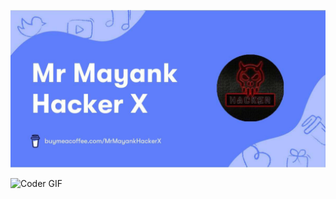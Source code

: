 ![logo](https://github.com/JosefNoniyar/JosefNoniyar/blob/main/MrMayankHackerX.jpg)

<img alt="Coder GIF" height=250 width=250 src="https://camo.githubusercontent.com/7de37139d0b4c1ce40865e799b446c0e963a3dd8fb68d239707237c40604fa3d/68747470733a2f2f63646e2e6472696262626c652e636f6d2f75736572732f3733303730332f73637265656e73686f74732f363538313234332f6176656e746f2e676966"/>
